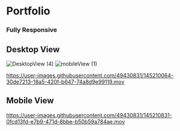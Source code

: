 # Portfolio

### Fully Responsive

## Desktop View

![DesktopView (4)](https://user-images.githubusercontent.com/49430831/146664556-4bdaa7eb-2c4e-4e0f-b758-6b74c67aaabe.gif)
![mobileView (1)](https://user-images.githubusercontent.com/49430831/146664880-55bc5977-f64b-4eb4-8aa6-2a31d94621f0.gif)

https://user-images.githubusercontent.com/49430831/145210064-30de7213-18a5-420f-b647-74a8d9e99119.mov


## Mobile View


https://user-images.githubusercontent.com/49430831/145210831-0fcd13fd-e7b9-471d-8bbe-b50b59a784ae.mov

